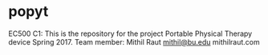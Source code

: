 # popyt
EC500 C1: This is the repository for the project Portable Physical Therapy device Spring 2017.
Team member: Mithil Raut
mithil@bu.edu
mithilraut.com
